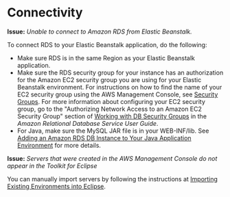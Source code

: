 # Connectivity<a name="troubleshooting-connectivity"></a>

**Issue:** *Unable to connect to Amazon RDS from Elastic Beanstalk\.*

To connect RDS to your Elastic Beanstalk application, do the following:
+ Make sure RDS is in the same Region as your Elastic Beanstalk application\. 
+ Make sure the RDS security group for your instance has an authorization for the Amazon EC2 security group you are using for your Elastic Beanstalk environment\. For instructions on how to find the name of your EC2 security group using the AWS Management Console, see [Security Groups](using-features.managing.ec2.md#using-features.managing.ec2.securitygroups)\. For more information about configuring your EC2 security group, go to the "Authorizing Network Access to an Amazon EC2 Security Group" section of [Working with DB Security Groups](http://docs.aws.amazon.com/AmazonRDS/latest/UserGuide/USER_WorkingWithSecurityGroups.html) in the *Amazon Relational Database Service User Guide*\.
+ For Java, make sure the MySQL JAR file is in your WEB\-INF/lib\. See [Adding an Amazon RDS DB Instance to Your Java Application Environment](java-rds.md) for more details\.

**Issue:** *Servers that were created in the AWS Management Console do not appear in the Toolkit for Eclipse*

You can manually import servers by following the instructions at [Importing Existing Environments into Eclipse](java-eclipsetoolkit.md#create_deploy_Java.howto.importenv)\.
